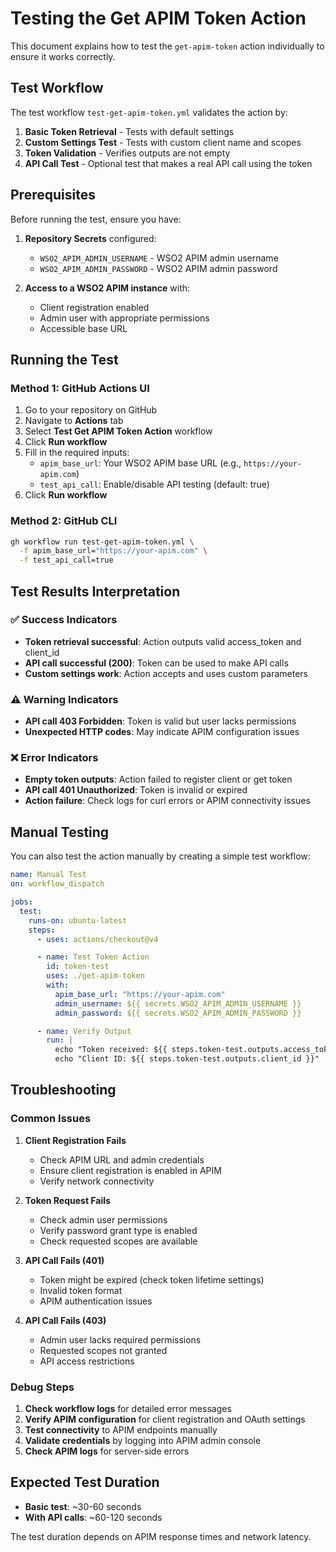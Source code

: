 # Testing the Get APIM Token Action

This document explains how to test the `get-apim-token` action individually to ensure it works correctly.

## Test Workflow

The test workflow `test-get-apim-token.yml` validates the action by:

1. **Basic Token Retrieval** - Tests with default settings
2. **Custom Settings Test** - Tests with custom client name and scopes
3. **Token Validation** - Verifies outputs are not empty
4. **API Call Test** - Optional test that makes a real API call using the token

## Prerequisites

Before running the test, ensure you have:

1. **Repository Secrets** configured:
   - `WSO2_APIM_ADMIN_USERNAME` - WSO2 APIM admin username
   - `WSO2_APIM_ADMIN_PASSWORD` - WSO2 APIM admin password

2. **Access to a WSO2 APIM instance** with:
   - Client registration enabled
   - Admin user with appropriate permissions
   - Accessible base URL

## Running the Test

### Method 1: GitHub Actions UI

1. Go to your repository on GitHub
2. Navigate to **Actions** tab
3. Select **Test Get APIM Token Action** workflow
4. Click **Run workflow**
5. Fill in the required inputs:
   - `apim_base_url`: Your WSO2 APIM base URL (e.g., `https://your-apim.com`)
   - `test_api_call`: Enable/disable API testing (default: true)
6. Click **Run workflow**

### Method 2: GitHub CLI

```bash
gh workflow run test-get-apim-token.yml \
  -f apim_base_url="https://your-apim.com" \
  -f test_api_call=true
```

## Test Results Interpretation

### ✅ Success Indicators

- **Token retrieval successful**: Action outputs valid access_token and client_id
- **API call successful (200)**: Token can be used to make API calls
- **Custom settings work**: Action accepts and uses custom parameters

### ⚠️ Warning Indicators

- **API call 403 Forbidden**: Token is valid but user lacks permissions
- **Unexpected HTTP codes**: May indicate APIM configuration issues

### ❌ Error Indicators

- **Empty token outputs**: Action failed to register client or get token
- **API call 401 Unauthorized**: Token is invalid or expired
- **Action failure**: Check logs for curl errors or APIM connectivity issues

## Manual Testing

You can also test the action manually by creating a simple test workflow:

```yaml
name: Manual Test
on: workflow_dispatch

jobs:
  test:
    runs-on: ubuntu-latest
    steps:
      - uses: actions/checkout@v4

      - name: Test Token Action
        id: token-test
        uses: ./get-apim-token
        with:
          apim_base_url: "https://your-apim.com"
          admin_username: ${{ secrets.WSO2_APIM_ADMIN_USERNAME }}
          admin_password: ${{ secrets.WSO2_APIM_ADMIN_PASSWORD }}

      - name: Verify Output
        run: |
          echo "Token received: ${{ steps.token-test.outputs.access_token != '' }}"
          echo "Client ID: ${{ steps.token-test.outputs.client_id }}"
```

## Troubleshooting

### Common Issues

1. **Client Registration Fails**
   - Check APIM URL and admin credentials
   - Ensure client registration is enabled in APIM
   - Verify network connectivity

2. **Token Request Fails**
   - Check admin user permissions
   - Verify password grant type is enabled
   - Check requested scopes are available

3. **API Call Fails (401)**
   - Token might be expired (check token lifetime settings)
   - Invalid token format
   - APIM authentication issues

4. **API Call Fails (403)**
   - Admin user lacks required permissions
   - Requested scopes not granted
   - API access restrictions

### Debug Steps

1. **Check workflow logs** for detailed error messages
2. **Verify APIM configuration** for client registration and OAuth settings
3. **Test connectivity** to APIM endpoints manually
4. **Validate credentials** by logging into APIM admin console
5. **Check APIM logs** for server-side errors

## Expected Test Duration

- **Basic test**: ~30-60 seconds
- **With API calls**: ~60-120 seconds

The test duration depends on APIM response times and network latency.